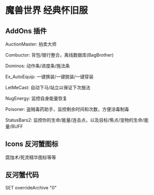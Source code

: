 # 魔兽世界 经典怀旧服

## AddOns 插件
AuctionMaster: 拍卖大师

Combuctor: 背包/银行整合，离线数据库(BagBrother)

Dominos: 动作条/进度条/施法条

Ex_AutoEquip: 一键换装/一键脱装/一键穿装

LetMeCast: 自动下马/站立以保证下次施法

NugEnergy: 监控自身能量恢复

Poisoner: 盗贼毒药助手，监控剩余时间和次数，方便涂毒制毒

StatusBars2: 监控你的生命/能量/连击点，以及目标/焦点/宠物的生命/能量/BUFF

## Icons 反河蟹图标
腐蚀术/死灵精华图标等等


## 反河蟹代码

SET overrideArchive "0"